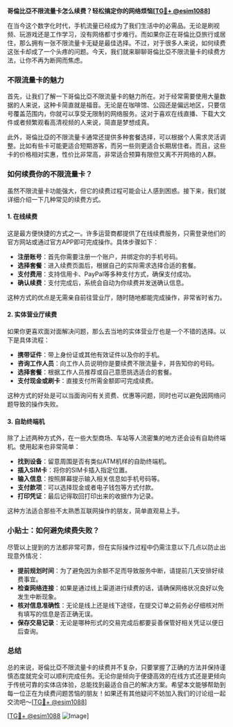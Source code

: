 **哥倫比亞不限流量卡怎么续费？轻松搞定你的网络烦恼[[TG💪+ @esim1088](https://t.me/s/esim1088)]**

在当今这个数字化时代，手机流量已经成为了我们生活中的必需品。无论是刷视频、玩游戏还是工作学习，没有网络都寸步难行。而如果你正在哥倫比亞旅行或居住，那么拥有一张不限流量卡无疑是最佳选择。不过，对于很多人来说，如何续费这张卡却成了一个头疼的问题。今天，我们就来聊聊哥倫比亞不限流量卡的续费方法，让你不再为断网而焦虑。

### 不限流量卡的魅力

首先，让我们了解一下哥倫比亞不限流量卡的魅力所在。对于经常需要使用大量数据的人来说，这种卡简直就是福音。无论是在咖啡馆、公园还是偏远地区，只要信号覆盖范围内，你就可以享受无限制的网络服务。这对于喜欢在线直播、下载大文件或者频繁观看高清视频的人来说，简直是梦想成真。

此外，哥倫比亞的不限流量卡通常还提供多种套餐选择，可以根据个人需求灵活调整。比如有些卡可能更适合短期游客，而另一些则更适合长期居住者。而且，这些卡的价格相对实惠，性价比非常高，非常适合预算有限但又离不开网络的人群。

### 如何续费你的不限流量卡？

虽然不限流量卡功能强大，但它的续费过程可能会让人感到困惑。接下来，我们就详细介绍一下几种常见的续费方式。

#### 1. 在线续费

这是最方便快捷的方式之一。许多运营商都提供了在线续费服务，只需登录他们的官方网站或通过官方APP即可完成操作。具体步骤如下：

- **注册账号**：首先你需要注册一个账户，并绑定你的手机号码。
- **选择套餐**：进入续费页面后，根据自己的实际需求选择合适的套餐。
- **支付费用**：支持信用卡、PayPal等多种支付方式，确保支付成功。
- **确认续费**：支付完成后，系统会自动为你续费并发送确认信息。

这种方式的优点是无需亲自前往营业厅，随时随地都能完成操作，非常省时省力。

#### 2. 实体营业厅续费

如果你更喜欢面对面解决问题，那么去当地的实体营业厅也是一个不错的选择。以下是具体流程：

- **携带证件**：带上身份证或其他有效证件以及你的手机。
- **咨询工作人员**：向工作人员说明你是要续费不限流量卡，并告知你的号码。
- **选择套餐**：根据工作人员推荐或自己意愿挑选适合的套餐。
- **支付现金或刷卡**：直接支付所需金额即可完成续费。

这种方式的好处是可以当面询问有关资费、优惠等问题，同时也可以避免因网络问题导致的操作失败。

#### 3. 自助终端机

除了上述两种方式外，在一些大型商场、车站等人流密集的地方还会设有自助终端机。使用起来也非常简单：

- **找到设备**：留意周围是否有类似ATM机样的自助终端机。
- **插入SIM卡**：将你的SIM卡插入指定位置。
- **输入信息**：按照屏幕提示输入相关信息如手机号码等。
- **支付款项**：可以选择现金或者电子钱包等方式付款。
- **打印凭证**：最后记得取回打印出来的收据作为记录。

这种方法适合那些不太熟悉互联网操作的朋友，简单直观易上手。

### 小贴士：如何避免续费失败？

尽管以上提到的方法都非常可靠，但在实际操作过程中仍需注意以下几点以防止出现意外情况：

- **提前规划时间**：为了避免因为余额不足而导致服务中断，请提前几天安排好续费事宜。
- **检查网络连接**：如果是通过线上渠道进行续费的话，请确保网络状况良好以免发生中断现象。
- **核对信息准确性**：无论是线上还是线下途径，在提交订单之前务必仔细核对所有填写的信息是否正确无误。
- **保存交易记录**：无论是哪种形式的交易完成后都要妥善保管好相关凭证以便日后查询。

### 总结

总的来说，哥倫比亞不限流量卡的续费并不复杂，只要掌握了正确的方法并保持谨慎态度就完全可以顺利完成任务。无论你是倾向于便捷高效的在线方式还是更倾向于传统可靠的实体店体验，总能找到最适合自己的解决方案。希望本文能够帮助到每一位正在为续费问题苦恼的朋友！如果还有其他疑问不妨加入我们的讨论组一起交流吧～[[TG💪+ @esim1088](https://t.me/s/esim1088)]

[[TG💪+ @esim1088](https://t.me/s/esim1088) ![Image](https://i.postimg.cc/4NQfJmqS/Snipaste-2025-05-13-00-14-12.png)]